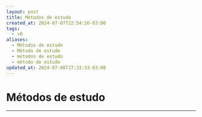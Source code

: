 ```yaml
---
layout: post
title: Métodos de estudo
created_at: 2024-07-07T22:54:26-03:00
tags:
  - v0
aliases:
  - Métodos de estudo
  - Método de estudo
  - métodos de estudo
  - método de estudo
updated_at: 2024-07-08T17:33:33-03:00
---
```

# Métodos de estudo
---

